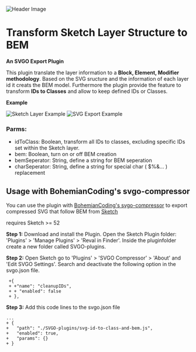 ![Header Image](https://repository-images.githubusercontent.com/186617526/74d75b80-7676-11e9-8dfa-11c31e1e7615)

# Transform Sketch Layer Structure to BEM
**An SVGO Export Plugin**

This plugin translate the layer information to a **Block, Element, Modifier methodology**.
Based on the SVG sructure and the information of each layer id it creats the BEM model.
Furthermore the plugin provide the feature to transform **IDs to Classes** and allow to keep defined IDs or Classes.

**Example**

![Sketch Layer Example](https://github.com/mLihs/svgo-id-to-class-and-bem/blob/master/src/img/example_a.png?raw=true)
![SVG Export Example](https://github.com/mLihs/svgo-id-to-class-and-bem/blob/master/src/img/example_b.png?raw=true)


### Parms:

* idToClass: Boolean, transform all IDs to classes, excluding specific IDs set within the Sketch layer.
* bem: Boolean, turn on or off BEM creation
* bemSeperator: String, define a string for BEM seperation
* charSeperator: String, define a string for special char ( $%&… ) replacement




## Usage with BohemianCoding's svgo-compressor

You can use the plugin with [BohemianCoding's svgo-compressor](https://github.com/BohemianCoding/svgo-compressor) to export   compressed SVG that follow BEM from [Sketch](https://www.sketch.com)

requires Sketch >= 52


**Step 1:**
Download and install the Plugin.
Open the Sketch Plugin folder: 'Plugins' > 'Manage Plugins' > 'Reval in Finder'. 
Inside the pluginfolder create a new folder called SVGO-plugins.

**Step 2:**
Open Sketch go to 'Plugins' > 'SVGO Compressor' > 'About' and 'Edit SVGO Settings'.
Search and deactivate the following option in the svgo.json file.

```
 +{
 + +"name": "cleanupIDs",
 + + "enabled": false
 + },
```

**Step 3:**
Add this code lines to the svgo.json file
```
...
+ {
+   "path": "./SVGO-plugins/svg-id-to-class-and-bem.js",
+   "enabled": true,
+   "params": {}
+ }

```
